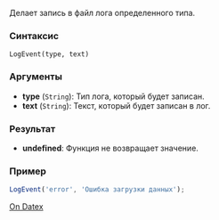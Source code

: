 Делает запись в файл лога определенного типа.

### Синтаксис
`LogEvent(type, text)`

### Аргументы
- **type** (`String`): Тип лога, который будет записан.
- **text** (`String`): Текст, который будет записан в лог.

### Результат
- **undefined**: Функция не возвращает значение.

### Пример
``` js
LogEvent('error', 'Ошибка загрузки данных');
```

[On Datex](http://docs.datex.ru/article.htm?id=5620276892448878667)